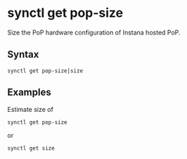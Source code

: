 # synctl get pop-size

Size the PoP hardware configuration of Instana hosted PoP.

## Syntax
```
synctl get pop-size|size
```

## Examples
Estimate size of 
```
synctl get pop-size
```

or 
```
synctl get size
```
